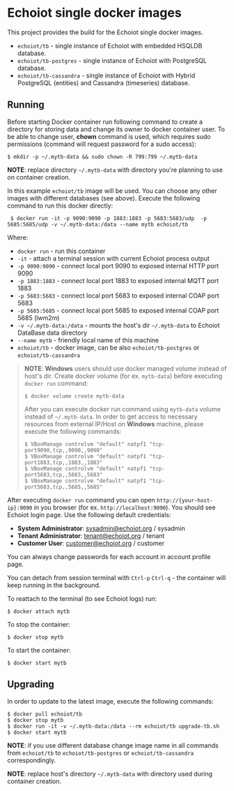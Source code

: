 # Echoiot single docker images 

This project provides the build for the Echoiot single docker images.

* `echoiot/tb` - single instance of Echoiot with embedded HSQLDB database.
* `echoiot/tb-postgres` - single instance of Echoiot with PostgreSQL database.
* `echoiot/tb-cassandra` - single instance of Echoiot with Hybrid PostgreSQL (entities) and Cassandra (timeseries) database.

## Running

Before starting Docker container run following command to create a directory for storing data and change its owner to docker container user.
To be able to change user, **chown** command is used, which requires sudo permissions (command will request password for a sudo access):

`
$ mkdir -p ~/.mytb-data && sudo chown -R 799:799 ~/.mytb-data
` 

**NOTE**: replace directory `~/.mytb-data` with directory you're planning to use on container creation. 

In this example `echoiot/tb` image will be used. You can choose any other images with different databases (see above).
Execute the following command to run this docker directly:

` 
$ docker run -it -p 9090:9090 -p 1883:1883 -p 5683:5683/udp  -p 5685:5685/udp -v ~/.mytb-data:/data --name mytb echoiot/tb
` 

Where: 
    
- `docker run`              - run this container
- `-it`                     - attach a terminal session with current Echoiot process output
- `-p 9090:9090`            - connect local port 9090 to exposed internal HTTP port 9090
- `-p 1883:1883`            - connect local port 1883 to exposed internal MQTT port 1883    
- `-p 5683:5683`            - connect local port 5683 to exposed internal COAP port 5683 
- `-p 5685:5685`            - connect local port 5685 to exposed internal COAP port 5685 (lwm2m) 
- `-v ~/.mytb-data:/data`   - mounts the host's dir `~/.mytb-data` to Echoiot DataBase data directory
- `--name mytb`             - friendly local name of this machine
- `echoiot/tb`          - docker image, can be also `echoiot/tb-postgres` or `echoiot/tb-cassandra`

> **NOTE**: **Windows** users should use docker managed volume instead of host's dir. Create docker volume (for ex. `mytb-data`) before executing `docker run` command:
> ```
> $ docker volume create mytb-data
> ```
> After you can execute docker run command using `mytb-data` volume instead of `~/.mytb-data`.
> In order to get access to necessary resources from external IP/Host on **Windows** machine, please execute the following commands:
> ```
> $ VBoxManage controlvm "default" natpf1 "tcp-port9090,tcp,,9090,,9090"  
> $ VBoxManage controlvm "default" natpf1 "tcp-port1883,tcp,,1883,,1883"
> $ VBoxManage controlvm "default" natpf1 "tcp-port5683,tcp,,5683,,5683"
> $ VBoxManage controlvm "default" natpf1 "tcp-port5683,tcp,,5685,,5685"
> ```

After executing `docker run` command you can open `http://{your-host-ip}:9090` in you browser (for ex. `http://localhost:9090`). You should see Echoiot login page.
Use the following default credentials:

- **System Administrator**: sysadmin@echoiot.org / sysadmin
- **Tenant Administrator**: tenant@echoiot.org / tenant
- **Customer User**: customer@echoiot.org / customer
    
You can always change passwords for each account in account profile page.

You can detach from session terminal with `Ctrl-p` `Ctrl-q` - the container will keep running in the background.

To reattach to the terminal (to see Echoiot logs) run:

```
$ docker attach mytb
```

To stop the container:

```
$ docker stop mytb
```

To start the container:

```
$ docker start mytb
```

## Upgrading

In order to update to the latest image, execute the following commands:

```
$ docker pull echoiot/tb
$ docker stop mytb
$ docker run -it -v ~/.mytb-data:/data --rm echoiot/tb upgrade-tb.sh
$ docker start mytb
```

**NOTE**: if you use different database change image name in all commands from `echoiot/tb` to `echoiot/tb-postgres` or `echoiot/tb-cassandra` correspondingly.
 
**NOTE**: replace host's directory `~/.mytb-data` with directory used during container creation. 
